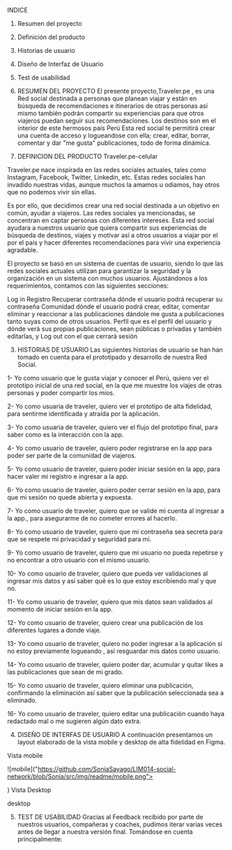 INDICE
1. Resumen del proyecto
2. Definición del producto
3. Historias de usuario
4. Diseño de Interfaz de Usuario
5. Test de usabilidad

1. RESUMEN DEL PROYECTO
El presente proyecto,Traveler.pe , es una Red social destinada a personas que planean viajar  y están en búsqueda de recomendaciones e itinerarios de otras personas así mismo también podrán compartir su experiencias para que otros viajeros puedan seguir sus recomendaciones. Los destinos son en el interior de este hermosos país Perú Esta red social te permitirá crear una cuenta de acceso y logueandose con ella; crear, editar, borrar, comentar y dar "me gusta" publicaciones, todo de forma dinámica.

2. DEFINICION DEL PRODUCTO
Traveler.pe-celular

Traveler.pe nace inspirada en las redes sociales actuales, tales como Instagram, Facebook, Twitter, Linkedin, etc. Estas redes sociales han invadido nuestras vidas, aunque muchos la amamos u odiamos, hay otros que no podemos vivir sin ellas.

Es por ello, que decidimos crear una red social destinada a un objetivo en común, ayudar a viajeros. Las redes sociales ya mencionadas, se concentran en captar personas con diferentes intereses. Esta red social ayudara a nuestros usuario que quiera compartir sus experiencias de búsqueda de destinos, viajes y motivar así a otros usuarios a viajar por el por el país y hacer diferentes recomendaciones para vivir una experiencia agradable.

El proyecto se basó en un sistema de cuentas de usuario, siendo lo que las redes sociales actuales utilizan para garantizar la seguridad y la organización en un sistema con muchos usuarios. Ajustándonos a los requerimientos, contamos con las siguientes secciones:

Log in
Registro
Recuperar contraseña dónde el usuario podrá recuperar su contraseña
Comunidad dónde el usuario podrá crear, editar, comentar eliminar y reaccionar a las publicaciones dándole me gusta a publicaciones tanto suyas como de otros usuarios.
Perfil que es el perfil del usuario y dónde verá sus propias publicaciones, sean públicas o privadas y también editarlas, y
Log out con el que cerrará sesión

3. HISTORIAS DE USUARIO
Las siguientes historias de usuario se han han tomado en cuenta para el prototipado y desarrollo de nuestra Red Social.

1- Yo como usuario que le gusta viajar y conocer el Perú, quiero ver el prototipo inicial de una red social, en la que me muestre los viajes de otras personas y poder compartir los míos.

2- Yo como usuaria de traveler, quiero ver el prototipo de alta fidelidad, para sentirme identificada y atraída por la aplicación.

3- Yo como usuaria de traveler, quiero ver el flujo del prototipo final, para saber como es la interacción con la app.


4- Yo como usuario de traveler, quiero poder registrarse en la app para poder ser parte de la comunidad de viajeros.

5- Yo como usuario de traveler, quiero poder iniciar sesión en la app, para hacer valer mi registro e ingresar a la app.

6- Yo como usuario de traveler, quiero poder cerrar sesión en la app, para que mi sesión no quede abierta y expuesta.

7- Yo como usuario de traveler, quiero que se valide mi cuenta al ingresar a la app., para asegurarme de no cometer errores al hacerlo.

8- Yo como usuario de traveler, quiero que mi contraseña sea secreta para que se respete mi privacidad y seguridad para mi.

9- Yo como usuario de traveler, quiero que mi usuario no pueda repetirse y no encontrar a otro usuario con el mismo usuario.

10- Yo como usuario de traveler, quiero que pueda ver validaciones al ingresar mis datos y así saber qué es lo que estoy escribiendo mal y que no.

11- Yo como usuario de traveler, quiero que mis datos sean validados al momento de iniciar sesión en la app. 

12- Yo como usuario de traveler, quiero crear una publicación de los diferentes lugares a donde viaje.

13- Yo como usuario de traveler, quiero no poder ingresar a la aplicación si no estoy previamente logueando , así resguardar mis datos como usuario.

14- Yo como usuario de traveler, quiero poder dar, acumular y quitar likes a las publicaciones que sean de mi grado. 

15- Yo como usuario de traveler, quiero eliminar una publicación, confirmando la eliminación así saber que la publicación seleccionada sea a eliminado.

16- Yo como usuario de traveler, quiero editar una publicación cuando haya redactado mal o me sugieren algún dato extra.



4. DISEÑO DE INTERFAS DE USUARIO
A continuación presentamos un layout elaborado de la vista mobile y desktop de alta fidelidad en Figma.

Vista mobile

![mobile]("https://github.com/SoniaSayago/LIM014-social-network/blob/Sonia/src/img/readme/mobile.png">

)
Vista Desktop

desktop

5. TEST DE USABILIDAD
Gracias al Feedback recibido por parte de nuestros usuarios, compañeras y coaches, pudimos iterar varias veces antes de llegar a nuestra versión final. Tomándose en cuenta principalmente:
